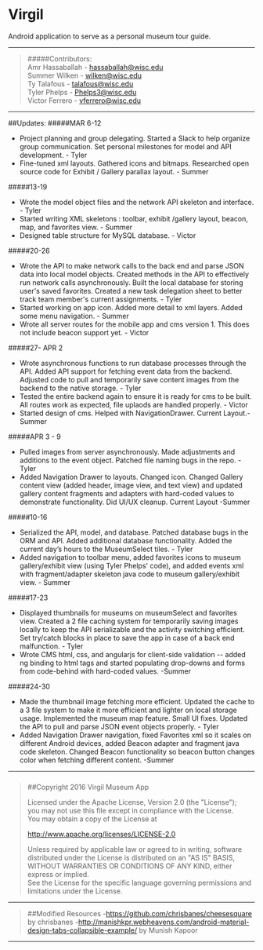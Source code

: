 # Virgil
Android application to serve as a personal museum tour guide.

---
> #####Contributors:<br/>
> Amr Hassaballah - hassaballah@wisc.edu <br/>
> Summer Wilken - wilken@wisc.edu <br/>
> Ty Talafous - talafous@wisc.edu <br/>
> Tyler Phelps - Phelps3@wisc.edu <br/>
> Victor Ferrero - vferrero@wisc.edu

---

##Updates:
#####MAR 6-12
 - Project planning and group delegating. Started a Slack to help organize group communication. Set personal milestones for model and API development. - Tyler
 - Fine-tuned xml layouts. Gathered icons and bitmaps. Researched open source code for Exhibit / Gallery parallax layout. - Summer

#####13-19
 - Wrote the model object files and the network API skeleton and interface. - Tyler
 - Started writing XML skeletons : toolbar, exhibit /gallery layout, beacon, map, and favorites view. - Summer
 - Designed table structure for MySQL database. - Victor

#####20-26
 - Wrote the API to make network calls to the back end and parse JSON data into local model objects. Created methods in the API to effectively run network calls asynchronously. Built the local database for storing user's saved favorites. Created a new task delegation sheet to better track team member's current assignments. - Tyler 
 - Started working on app icon. Added more detail to xml layers. Added some menu navigation. - Summer
 - Wrote all server routes for the mobile app and cms version 1. This does not include beacon support yet. - Victor

#####27- APR 2
 - Wrote asynchronous functions to run database processes through the API. Added API support for fetching event data from the backend. Adjusted code to pull and temporarily save content images from the backend to the native storage. - Tyler
 - Tested the entire backend again to ensure it is ready for cms to be built. All routes work as expected, file uplaods are handled properly. - Victor
 - Started design of cms. Helped with NavigationDrawer. Current Layout.-Summer

#####APR 3 - 9

- Pulled images from server asynchronously. Made adjustments and additions to the event object. Patched file naming bugs in the repo. - Tyler
- Added Navigation Drawer to layouts. Changed icon. Changed Gallery content view (added header, image view, and text view) and updated gallery content fragments and adapters with hard-coded values to demonstrate functionality. Did UI/UX cleanup. Current Layout -Summer
 
#####10-16
- Serialized the API, model, and database. Patched database bugs in the ORM and API. Added additional database functionality. Added the current day’s hours to the MuseumSelect tiles. - Tyler
- Added navigation to toolbar menu, added favorites icons to museum gallery/exhibit view (using Tyler Phelps' code), and added events xml with fragment/adapter skeleton java code to museum gallery/exhibit view. - Summer
 
#####17-23
- Displayed thumbnails for museums on museumSelect and favorites view. Created a 2 file caching system for temporarily saving images locally to keep the API serializable and the activity switching efficient. Set try/catch blocks in place to save the app in case of a back end malfunction. - Tyler
- Wrote CMS html, css, and angularjs for client-side validation -- added ng binding to html tags and started populating drop-downs and forms from code-behind with hard-coded values. -Summer
 
#####24-30
- Made the thumbnail image fetching more efficient. Updated the cache to a 3 file system to make it more efficient and lighter on local storage usage. Implemented the museum map feature. Small UI fixes. Updated the API to pull and parse JSON event objects properly. - Tyler
- Added Navigation Drawer navigation, fixed Favorites xml so it scales on different Android devices, added Beacon adapter and fragment java code skeleton. Changed Beacon functionality so beacon button changes color when fetching different content. -Summer

---
> #####
> ##Copyright 2016 Virgil Museum App
>
>Licensed under the Apache License, Version 2.0 (the "License"); </br>
>you may not use this file except in compliance with the License. </br>
>You may obtain a copy of the License at                          </br>
>
>    http://www.apache.org/licenses/LICENSE-2.0                   </br>
>
>Unless required by applicable law or agreed to in writing, software </br>
>distributed under the License is distributed on an "AS IS" BASIS,   </br>
>WITHOUT WARRANTIES OR CONDITIONS OF ANY KIND, either express or implied. </br>
>See the License for the specific language governing permissions and      </br>
>limitations under the License.                                           </br>
>
---
>##Modified Resources
>-https://github.com/chrisbanes/cheesesquare by chrisbanes
>-http://manishkpr.webheavens.com/android-material-design-tabs-collapsible-example/ by Munish Kapoor
---

